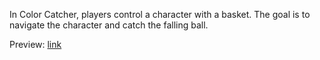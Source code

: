 In Color Catcher, players control a character with a basket. The goal is to navigate the character and catch the falling ball.

Preview: [link]([url](https://mr-ezman.itch.io/color-catcher))

